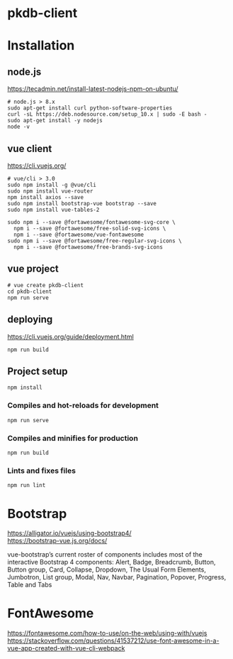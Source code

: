 # pkdb-client

# Installation
## node.js
https://tecadmin.net/install-latest-nodejs-npm-on-ubuntu/
```
# node.js > 8.x
sudo apt-get install curl python-software-properties
curl -sL https://deb.nodesource.com/setup_10.x | sudo -E bash -
sudo apt-get install -y nodejs
node -v 
```

## vue client
https://cli.vuejs.org/
```
# vue/cli > 3.0
sudo npm install -g @vue/cli
sudo npm install vue-router
npm install axios --save 
sudo npm install bootstrap-vue bootstrap --save
sudo npm install vue-tables-2

sudo npm i --save @fortawesome/fontawesome-svg-core \
  npm i --save @fortawesome/free-solid-svg-icons \
  npm i --save @fortawesome/vue-fontawesome
sudo npm i --save @fortawesome/free-regular-svg-icons \
  npm i --save @fortawesome/free-brands-svg-icons
```

## vue project
```
# vue create pkdb-client
cd pkdb-client
npm run serve 
```

## deploying
https://cli.vuejs.org/guide/deployment.html
```
npm run build
```

## Project setup
```
npm install
```

### Compiles and hot-reloads for development
```
npm run serve
```

### Compiles and minifies for production
```
npm run build
```

### Lints and fixes files
```
npm run lint
```
# Bootstrap
https://alligator.io/vuejs/using-bootstrap4/  
https://bootstrap-vue.js.org/docs/

vue-bootstrap’s current roster of components includes most of the interactive Bootstrap 4 components: Alert, Badge, Breadcrumb, Button, Button group, Card, Collapse, Dropdown, The Usual Form Elements, Jumbotron, List group, Modal, Nav, Navbar, Pagination, Popover, Progress, Table and Tabs

# FontAwesome
https://fontawesome.com/how-to-use/on-the-web/using-with/vuejs
https://stackoverflow.com/questions/41537212/use-font-awesome-in-a-vue-app-created-with-vue-cli-webpack